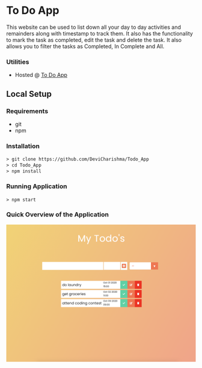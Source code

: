 # To Do App

This website can be used to list down all your day to day activities and remainders along with timestamp to track them. It also has the functionality to mark the task as completed, edit the task and  delete the task. It also allows you to filter the tasks as Completed, In Complete and All.

### Utilities
- Hosted @ [To Do App](https://cb-todo-app.netlify.app)

## Local Setup
### Requirements
- git
- npm

### Installation
```shell
> git clone https://github.com/DeviCharishma/Todo_App
> cd Todo_App
> npm install
```

### Running Application
```shell
> npm start
```

### Quick Overview of the Application
![Todo App](/images/layout.png)
